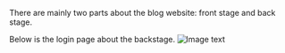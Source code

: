 There are mainly two parts about the blog website: front stage and back stage.

Below is the login page about the backstage.
![Image text](https://github.com/XilingZ/Simple-Blog-Website-based-on-the-thinkphp6-framework/tree/main/Screenshots/1.jpg)
